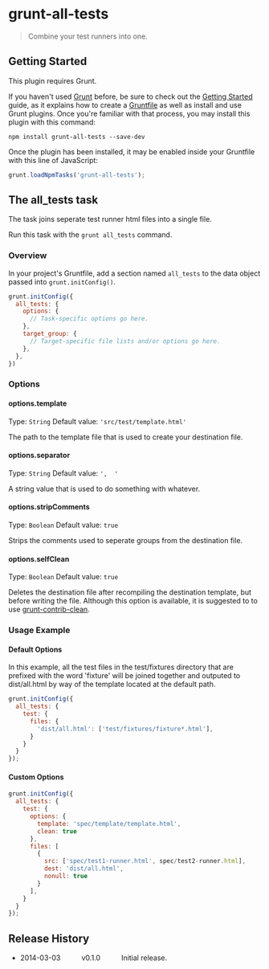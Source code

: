 # grunt-all-tests

> Combine your test runners into one.

## Getting Started
This plugin requires Grunt.

If you haven't used [Grunt](http://gruntjs.com/) before, be sure to check out the [Getting Started](http://gruntjs.com/getting-started) guide, as it explains how to create a [Gruntfile](http://gruntjs.com/sample-gruntfile) as well as install and use Grunt plugins. Once you're familiar with that process, you may install this plugin with this command:

```shell
npm install grunt-all-tests --save-dev
```

Once the plugin has been installed, it may be enabled inside your Gruntfile with this line of JavaScript:

```js
grunt.loadNpmTasks('grunt-all-tests');
```

## The all_tests task
The task joins seperate test runner html files into a single file.

Run this task with the `grunt all_tests` command.

### Overview
In your project's Gruntfile, add a section named `all_tests` to the data object passed into `grunt.initConfig()`.

```js
grunt.initConfig({
  all_tests: {
    options: {
      // Task-specific options go here.
    },
    target_group: {
      // Target-specific file lists and/or options go here.
    },
  },
})
```

### Options

#### options.template
Type: `String`
Default value: `'src/test/template.html'`

The path to the template file that is used to create your destination file.

#### options.separator
Type: `String`
Default value: `',  '`

A string value that is used to do something with whatever.

#### options.stripComments
Type: `Boolean`
Default value: `true`

Strips the comments used to seperate groups from the destination file.

#### options.selfClean
Type: `Boolean`
Default value: `true`

Deletes the destination file after recompiling the destination template, but before writing the file. Although this option is available, it is suggested to to use [grunt-contrib-clean](https://github.com/gruntjs/grunt-contrib-clean).

### Usage Example

#### Default Options
In this example, all the test files in the test/fixtures directory that are prefixed with the word 'fixture' will be joined together and outputed to dist/all.html by way of the template located at the default path.

```js
grunt.initConfig({
  all_tests: {
    test: {
      files: {
        'dist/all.html': ['test/fixtures/fixture*.html'],
      }
    }
  }
});
```

#### Custom Options

```js
grunt.initConfig({
  all_tests: {
    test: {
      options: {
        template: 'spec/template/template.html',
        clean: true
      },
      files: [
        {
          src: ['spec/test1-runner.html', spec/test2-runner.html],
          dest: 'dist/all.html',
          nonull: true
        }
      ],
    }
  }
});
```

## Release History
* 2014-03-03   v0.1.0   Initial release.
